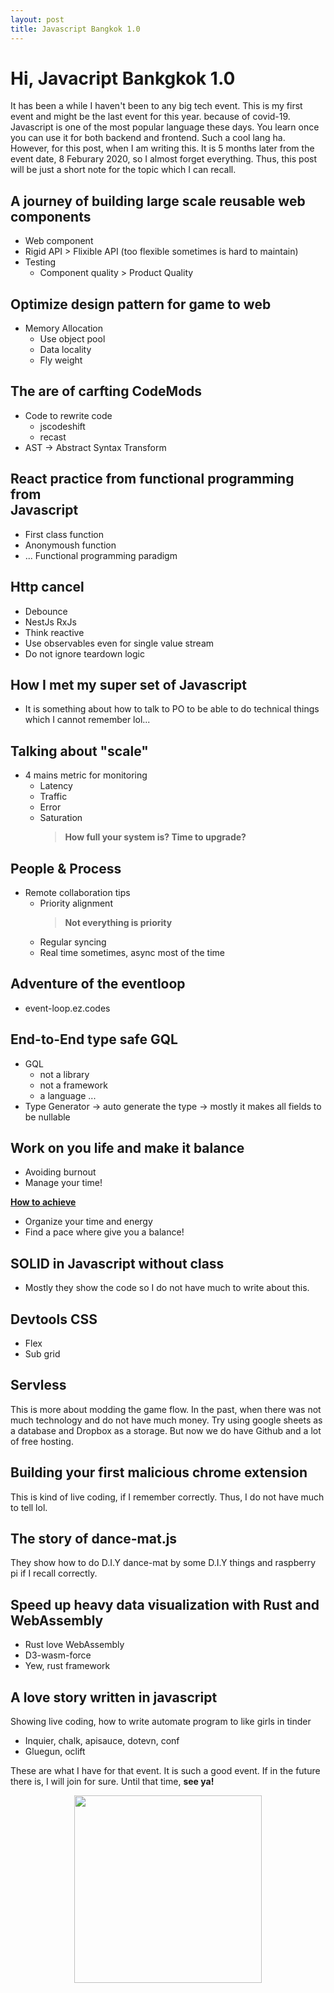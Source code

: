 ```yaml
---
layout: post
title: Javascript Bangkok 1.0
---
```


# Hi, Javacript Bankgkok 1.0

It has been a while I haven't been to any big tech event. This is my first event and might be the last event for this year. because of covid-19. Javascript is one of the most popular language these days. You learn once you can use it for both backend and frontend. Such a cool lang ha. However, for this post, when I am writing this. It is 5 months later from the event date, 8 Feburary 2020, so I almost forget everything. Thus, this post will be just a short note for the topic which I can recall.

## A journey of building large scale reusable web components

-   Web component
-   Rigid API > Flixible API (too flexible sometimes is hard to maintain)
-   Testing
    -   Component quality > Product Quality

## Optimize design pattern for game to web

-   Memory Allocation
    -   Use object pool
    -   Data locality
    -   Fly weight

## The are of carfting CodeMods

-   Code to rewrite code
    -   jscodeshift
    -   recast
-   AST -> Abstract Syntax Transform

## React practice from functional programming from <br/> Javascript

-   First class function
-   Anonymoush function
-   ... Functional programming paradigm

## Http cancel

-   Debounce
-   NestJs RxJs
-   Think reactive
-   Use observables even for single value stream
-   Do not ignore teardown logic

## How I met my super set of Javascript

-   It is something about how to talk to PO to be able to do technical things which I cannot remember lol...

## Talking about "scale"

-   4 mains metric for monitoring
    -   Latency
    -   Traffic
    -   Error
    -   Saturation
        > **How full your system is? Time to upgrade?**

## People & Process

-   Remote collaboration tips
    -   Priority alignment
        > **Not everything is priority**
    -   Regular syncing
    -   Real time sometimes, async most of the time

## Adventure of the eventloop

-   event-loop.ez.codes

## End-to-End type safe GQL

-   GQL
    -   not a library
    -   not a framework
    -   a language ...
-   Type Generator -> auto generate the type -> mostly it makes all fields to be nullable

## Work on you life and make it balance

-   Avoiding burnout
-   Manage your time!

<ins>**How to achieve**</ins>

-   Organize your time and energy
-   Find a pace where give you a balance!

## SOLID in Javascript without class

-   Mostly they show the code so I do not have much to write about this.

## Devtools CSS

-   Flex
-   Sub grid

## Servless

This is more about modding the game flow. In the past, when there was not much technology and do not have much money. Try using google sheets as a database and Dropbox as a storage. But now we do have Github and a lot of free hosting.

## Building your first malicious chrome extension

This is kind of live coding, if I remember correctly. Thus, I do not have much to tell lol.

## The story of dance-mat.js

They show how to do D.I.Y dance-mat by some D.I.Y things and raspberry pi if I recall correctly.

## Speed up heavy data visualization with Rust and <br/> WebAssembly

-   Rust love WebAssembly
-   D3-wasm-force
-   Yew, rust framework

## A love story written in javascript

Showing live coding, how to write automate program to like girls in tinder

-   Inquier, chalk, apisauce, dotevn, conf
-   Gluegun, oclift

These are what I have for that event. It is such a good event. If in the future there is, I will join for sure. Until that time, **see ya!**

<p style="text-align:center">
    <img src="https://p-u.popcdn.net/event_details/posters/000/007/210/large/63ac572ee5f044ce27f75683c4e8f995210a4e12.png?1583181928" width="300px">
</p>
